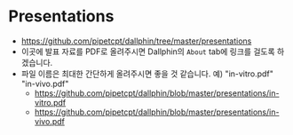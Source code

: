 # Presentations

- https://github.com/pipetcpt/dallphin/tree/master/presentations
- 이곳에 발표 자료를 PDF로 올려주시면 Dallphin의 `About` tab에 링크를 걸도록 하겠습니다. 
- 파일 이름은 최대한 간단하게 올려주시면 좋을 것 같습니다. 예) "in-vitro.pdf" "in-vivo.pdf"
    - https://github.com/pipetcpt/dallphin/blob/master/presentations/in-vitro.pdf
    - https://github.com/pipetcpt/dallphin/blob/master/presentations/in-vivo.pdf
